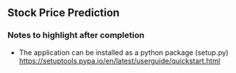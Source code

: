 ## Stock Price Prediction 

### Notes to highlight after completion
- The application can be installed as a python package (setup.py) https://setuptools.pypa.io/en/latest/userguide/quickstart.html

